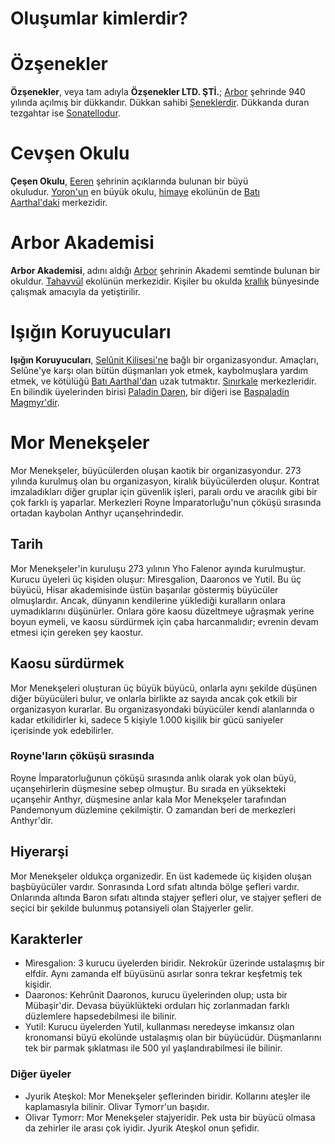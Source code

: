# Oluşumlar kimlerdir?
# Özşenekler
**Özşenekler**, veya tam adıyla **Özşenekler LTD. ŞTİ.**; [Arbor](https://aarthalopedia.miraheze.org/wiki/Arbor "Arbor") şehrinde 940 yılında açılmış bir dükkandır. Dükkan sahibi [Şeneklerdir](https://aarthalopedia.miraheze.org/wiki/%C5%9Eenekler "Şenekler"). Dükkanda duran tezgahtar ise [Sonatellodur](https://aarthalopedia.miraheze.org/w/index.php?title=Sonatello&action=edit&redlink=1 "Sonatello (sayfa mevcut değil)").

# Cevşen Okulu
**Çeşen Okulu**, [Eeren](https://aarthalopedia.miraheze.org/w/index.php?title=Eeren&action=edit&redlink=1 "Eeren (sayfa mevcut değil)") şehrinin açıklarında bulunan bir büyü okuludur. [Yoron'un](https://aarthalopedia.miraheze.org/w/index.php?title=Yoron&action=edit&redlink=1 "Yoron (sayfa mevcut değil)") en büyük okulu, [himaye](https://aarthalopedia.miraheze.org/wiki/Himaye "Himaye") ekolünün de [Batı Aarthal'daki](https://aarthalopedia.miraheze.org/wiki/Bat%C4%B1_Aarthal "Batı Aarthal") merkezidir.

# Arbor Akademisi
**Arbor Akademisi**, adını aldığı [Arbor](https://aarthalopedia.miraheze.org/wiki/Arbor "Arbor") şehrinin Akademi semtinde bulunan bir okuldur. [Tahavvül](https://aarthalopedia.miraheze.org/wiki/Tahavv%C3%BCl "Tahavvül") ekolünün merkezidir. Kişiler bu okulda [krallık](https://aarthalopedia.miraheze.org/wiki/Arbor_Krall%C4%B1%C4%9F%C4%B1 "Arbor Krallığı") bünyesinde çalışmak amacıyla da yetiştirilir.

# Işığın Koruyucuları
**Işığın Koruyucuları**, [Selûnit Kilisesi'ne](https://aarthalopedia.miraheze.org/w/index.php?title=Sel%C3%BBnit_Kilisesi&action=edit&redlink=1 "Selûnit Kilisesi (sayfa mevcut değil)") bağlı bir organizasyondur. Amaçları, Selûne'ye karşı olan bütün düşmanları yok etmek, kaybolmuşlara yardım etmek, ve kötülüğü [Batı Aarthal'dan](https://aarthalopedia.miraheze.org/wiki/Bat%C4%B1_Aarthal "Batı Aarthal") uzak tutmaktır. [Sınırkale](https://aarthalopedia.miraheze.org/w/index.php?title=S%C4%B1n%C4%B1rkale&action=edit&redlink=1 "Sınırkale (sayfa mevcut değil)") merkezleridir. En bilindik üyelerinden birisi [Paladin Daren](https://aarthalopedia.miraheze.org/wiki/Daren "Daren"), bir diğeri ise [Başpaladin Magmyr'dir](https://aarthalopedia.miraheze.org/w/index.php?title=Magmyr_Karayumruk&action=edit&redlink=1 "Magmyr Karayumruk (sayfa mevcut değil)").

# Mor Menekşeler
Mor Menekşeler, büyücülerden oluşan kaotik bir organizasyondur. 273 yılında kurulmuş olan bu organizasyon, kiralık büyücülerden oluşur. Kontrat imzaladıkları diğer gruplar için güvenlik işleri, paralı ordu ve aracılık gibi bir çok farklı iş yaparlar. Merkezleri Royne İmparatorluğu'nun çöküşü sırasında ortadan kaybolan Anthyr uçanşehrindedir.

## Tarih
Mor Menekşeler'in kuruluşu 273 yılının Yho Falenor ayında kurulmuştur. Kurucu üyeleri üç kişiden oluşur: Mìresgalion, Daaronos ve Yutil. Bu üç büyücü, Hisar akademisinde üstün başarılar göstermiş büyücüler olmuşlardır. Ancak, dünyanın kendilerine yüklediği kuralların onlara uymadıklarını düşünürler. Onlara göre kaosu düzeltmeye uğraşmak yerine boyun eymeli, ve kaosu sürdürmek için çaba harcanmalıdır; evrenin devam etmesi için gereken şey kaostur.

## Kaosu sürdürmek
Mor Menekşeleri oluşturan üç büyük büyücü, onlarla aynı şekilde düşünen diğer büyücüleri bulur, ve onlarla birlikte az sayıda ancak çok etkili bir organizasyon kurarlar. Bu organizasyondaki büyücüler kendi alanlarında o kadar etkilidirler ki, sadece 5 kişiyle 1.000 kişilik bir gücü saniyeler içerisinde yok edebilirler.

### Royne'ların çöküşü sırasında
Royne İmparatorluğunun çöküşü sırasında anlık olarak yok olan büyü, uçanşehirlerin düşmesine sebep olmuştur. Bu sırada en yüksekteki uçanşehir Anthyr, düşmesine anlar kala Mor Menekşeler tarafından Pandemonyum düzlemine çekilmiştir. O zamandan beri de merkezleri Anthyr'dir.

## Hiyerarşi
Mor Menekşeler oldukça organizedir. En üst kademede üç kişiden oluşan başbüyücüler vardır. Sonrasında Lord sıfatı altında bölge şefleri vardır. Onlarında altında Baron sıfatı altında stajyer şefleri olur, ve stajyer şefleri de seçici bir şekilde bulunmuş potansiyeli olan Stajyerler gelir.

## Karakterler
* Mìresgalion: 3 kurucu üyelerden biridir. Nekrokür üzerinde ustalaşmış bir elfdir. Aynı zamanda elf büyüsünü asırlar sonra tekrar keşfetmiş tek kişidir.
* Daaronos: Kehrûnit Daaronos, kurucu üyelerinden olup; usta bir Mübaşir'dir. Devasa büyüklükteki orduları hiç zorlanmadan farklı düzlemlere hapsedebilmesi ile bilinir.
* Yutil: Kurucu üyelerden Yutil, kullanması neredeyse imkansız olan kronomansi büyü ekolünde ustalaşmış olan bir büyücüdür. Düşmanlarını tek bir parmak şıklatması ile 500 yıl yaşlandırabilmesi ile bilinir.
### Diğer üyeler
* Jyurik Ateşkol: Mor Menekşeler şeflerinden biridir. Kollarını ateşler ile kaplamasıyla bilinir. Olivar Tymorr'un başıdır.
* Olivar Tymorr: Mor Menekşeler stajyeridir. Pek usta bir büyücü olmasa da zehirler ile arası çok iyidir. Jyurik Ateşkol onun şefidir.